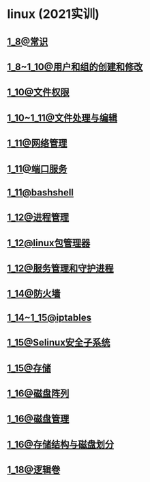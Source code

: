 <div style='display: none'>
  Date: 2022-01-16 09:50:27
  LastEditors: gyg
  LastEditTime: 2022-01-18 13:32:36
  FilePath: \test\README.md
</div>

# linux (2021实训)

## [1_8@常识](/1_8@常识.mm.md)
## [1_8~1_10@用户和组的创建和修改](1_8~1_10@用户和组的创建和修改.mm.md)
## [1_10@文件权限](/1_10@文件权限.mm.md)
## [1_10~1_11@文件处理与编辑](1_10~1_11@文件处理与编缉.mm.md)
## [1_11@网络管理](1_11@网络管理.mm.md)
## [1_11@端口服务](1_11@端口服务.mm.md)
## [1_11@bashshell](1_11@bashshell.mm.md)
## [1_12@进程管理](1_12@进程管理.mm.md)
## [1_12@linux包管理器](/1_12@linux包管理器.mm.md)
## [1_12@服务管理和守护进程](/1_12@服务管理和守护进程.mm.md)
## [1_14@防火墙](1_14@防火墙.mm.md)
## [1_14~1_15@iptables](1_14~1_15@iptables.mm.md)
## [1_15@Selinux安全子系统](1_15@Selinux安全子系统.mm.md)
## [1_15@存储](1_15@存储.mm.md)
## [1_16@磁盘阵列](1_16@磁盘阵列.mm.md)
## [1_16@磁盘管理](1_16@磁盘管理.mm.md)
## [1_16@存储结构与磁盘划分](1_16@存储结构与磁盘划分.mm.md)
## [1_18@逻辑卷](/1_18@逻辑卷.mm.md)